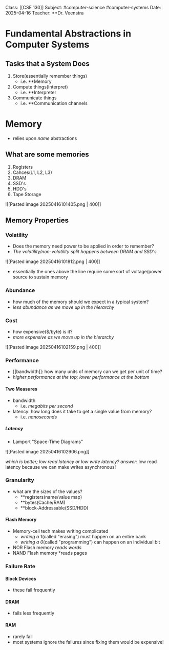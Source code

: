 Class: [[CSE 130]]
Subject: #computer-science #computer-systems 
Date: 2025-04-16
Teacher: **Dr. Veenstra

# Fundamental Abstractions in Computer Systems

## Tasks that a System Does
1. Store(essentially remember things)
	- i.e. **Memory
2. Compute things(Interpret)
	- i.e. **Interpreter
3. Communicate things
	- i.e. **Communication channels


# Memory

- relies upon *name* abstractions

## What are some memories
1. Registers
2. Cahces(L1, L2, L3)
3. DRAM
4. SSD's
5. HDD's
6. Tape Storage

![[Pasted image 20250416101405.png | 400]]

## Memory Properties
### Volatility
- Does the memory need power to be applied in order to remember?
- *The volatility/non-volatility split happens between DRAM and SSD's*

![[Pasted image 20250416101812.png | 400]]

- essentially the ones above the line require some sort of voltage/power source to sustain memory

### Abundance
- how much of the memory should we expect in a typical system?
- *less abundance as we move up in the hierarchy*

### Cost
- how expensive($/byte) is it?
- *more expensive as we move up in the hierarchy*

![[Pasted image 20250416102159.png | 400]]

### Performance
- [[bandwidth]]: how many units of memory can we get per unit of time?
- *higher performance at the top; lower performance at the bottom*

#### Two Measures
- bandwidth
	- i.e. *megabits per second*
- latency: how long does it take to get a single value from memory?
	- i.e. *nanoseconds*

##### Latency
- Lamport "Space-Time Diagrams"

![[Pasted image 20250416102906.png]]

*which is better; low read latency or low write latency?*
*answer*: low read latency because we can make writes asynchronous!

### Granularity
- what are the sizes of the values?
	- **registers(name/value map)
	- **bytes(Cache/RAM)
	- **block-Addressable(SSD/HDD)

#### Flash Memory
- Memory-cell tech makes writing complicated
	- *writing a 1*(called "erasing") must happen on an entire bank
	- *writing a 0*(called "programming") can happen on an individual bit
- NOR Flash memory *reads words*
- NAND Flash memory *reads pages

### Failure Rate

#### Block Devices
- these fail frequently

#### DRAM
- fails less frequently

#### RAM
- rarely fail
- most systems ignore the failures since fixing them would be expensive!
      